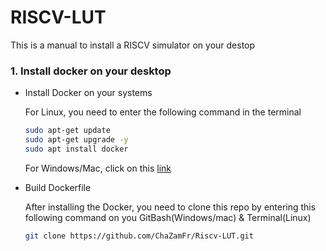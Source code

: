 # RISCV-LUT
This is a manual to install a RISCV simulator on your destop

### 1. Install docker on your desktop

- Install Docker on your systems

  For Linux, you need to enter the following command in the terminal
  
  ```sh
  sudo apt-get update
  sudo apt-get upgrade -y
  sudo apt install docker
  ```

  For Windows/Mac, click on this [link](https://docs.docker.com/desktop/setup/install/windows-install/)

- Build Dockerfile

  After installing the Docker, you need to clone this repo by entering this following command on you GitBash(Windows/mac) & Terminal(Linux)

    ```sh
    git clone https://github.com/ChaZamFr/Riscv-LUT.git
    ```

